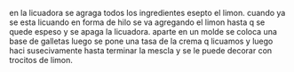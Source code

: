 en la licuadora se agraga todos los ingredientes esepto el limon.
cuando ya se esta licuando 
en forma de hilo se va agregando el limon hasta q se quede espeso 
y se apaga la licuadora.
aparte en un molde se coloca una base de galletas luego se pone una tasa de la 
crema q licuamos y luego haci susecivamente hasta terminar la mescla 
y se le puede decorar con trocitos de limon.
